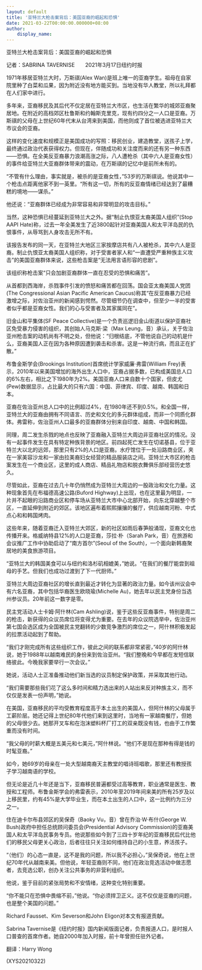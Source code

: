 ```yaml
---
layout: default
title: '亚特兰大枪击案背后：美国亚裔的崛起和恐惧'
date: 2021-03-22T00:00:00.000000+08:00
author:
    display_name: 
---
```


亚特兰大枪击案背后：美国亚裔的崛起和恐惧

记者：SABRINA TAVERNISE　　2021年3月17日纽约时报

1971年移居亚特兰大时，万斯祺(Alex Wan)是班上唯一的亚裔学生。祖母在自家院里种了白菜和瓜果，因为附近没有地方能买到。当地没有华人教堂，所以礼拜都在人们家中进行。

多年来，亚裔移民及其后代不仅定居在亚特兰大市区，也生活在繁华的城郊亚裔聚居地。在附近的高档郊区杜鲁斯和约翰斯克里克，现有约四分之一人口是亚裔。万斯祺的父母在上世纪60年代末从台湾来到美国，而他则成了首位被选进亚特兰大市议会的亚裔。

这样的变化速度和规模正是美国成功的写照：移民创业，建造教堂，送孩子上学，最终通过政治代表获得权力。但现在，伴随成功和关注度而来的还有另一种东西——恐惧。在全美反亚裔暴力浪潮高涨之际，八人遭枪杀（其中六人是亚裔女性）的事件给亚特兰大亚裔群体带来的震动，在万斯祺的记忆中是前所未有的。

“不管有什么理由，事实就是，被杀的是亚裔女性，”53岁的万斯祺说。他说其中一个枪击点距离他家不到一英里。“所有这一切，所有的反亚裔情绪已经达到了最糟糕的境地——谋杀。”

他还说：“亚裔群体已经成为非常容易和非常明显的攻击目标。”

当然，这种恐惧已经蔓延到亚特兰大之外。据“制止仇恨亚太裔美国人组织”(Stop AAPI Hate)称，过去一年全美发生了近3800起针对亚裔美国人和太平洋岛民的仇恨事件，从辱骂到人身攻击无所不有。

该报告发布的同一天，在亚特兰大地区三家按摩店共有八人被枪杀，其中六人是亚裔。制止仇恨亚太裔美国人组织称，对于受害者家人和“一直遭受严重种族主义攻击”的美国亚裔群体来说，这些枪击案是“无法用言语形容的悲剧”。

该组织称枪击案“只会加剧亚裔群体一直在忍受的恐惧和痛苦”。

从首都到西海岸，杀戮事件引发的愤怒和痛苦都在回荡。国会亚太裔美国人党团(The Congressional Asian Pacific American Caucus)称其“在反亚裔暴力已经激增之际，对佐治亚州的新闻感到愕然。尽管细节仍在调查中，但至少一半的受害者似乎都是亚裔女性。我们的心与受害者及其家属同在”。

旧金山和平集体(SF Peace Collective)是一个负责巡逻旧金山街道以保护亚裔社区免受暴力侵害的组织，其创始人马克斯·梁（Max Leung，音）承认，关于佐治亚州枪击案的动机尚有不明之处，但他说：“归根结底，不管他说自己的动机是什么，亚裔美国人正在因为各种原因遭到袭击和杀害。这是一种流行病，而且正在扩散。”

布鲁金斯学会(Brookings Institution)首席统计学家威廉·弗雷(William Frey)表示，2010年以来美国增加的海外出生人口中，亚裔占据多数，已构成美国总人口的6%左右，相比之下1980年为2%。美国亚裔人口来自数十个国家，但皮尤(Pew)数据显示，占比最大的只有六国：中国、菲律宾、印度、越南、韩国和日本。

亚裔在佐治亚州总人口中的比例超过4%，在1980年还不到0.5%。和全国一样，亚特兰大的亚裔由拥有不同语言、历史和文化的多元群体组成，而非一个同质化群体。弗雷称，佐治亚州人口最多的亚裔群体分别来自印度、越南、中国和韩国。

同理，周二发生杀戮的地点也反映了亚裔融入亚特兰大周边非亚裔社区的情况。没有一起事件发生在具有特定种族背景的地区。前四起死亡发生在切诺基县，位于亚特兰大以北的远郊，那里只有2%的人口是亚裔。水疗馆位于一处沿路商业区，夹在一家美容沙龙和一家由拉美裔妇女经营的精品服装店之间。亚特兰大市区的枪击案发生在一个商业区，这里的成人商店、精品礼物店和脱衣舞俱乐部经营历史悠久。

尽管如此，亚裔在过去几十年仍悄然成为亚特兰大周边的一股政治和文化力量。这种现象首先在布福德高速公路(Buford Highway)上出现，也在这里最为明显，一片并不起眼的沿路商业区和停车场从亚特兰大市中心北部开始，向东北穿越整个市区，一直延伸到附近的郊区。该地区遍布着熙熙攘攘的餐厅，供应越南河粉、中式点心和和韩国烤肉。

这些年来，随着亚裔迁入亚特兰大郊区，新的社区如雨后春笋般涌现，亚裔文化也传播开来。格威纳特县12%的人口是亚裔，莎拉·朴（Sarah Park，音）在旅游和会议推广工作中协助启动了“南方首尔”(Seoul of the South)，一个面向新韩裔聚居地的美食旅游项目。

“亚特兰大的韩国美食可以与纽约和洛杉矶相媲美，”她说。“在我们的餐厅能尝到祖母的手艺。但我们也成功过渡到了下一代厨师。”

亚特兰大周边亚裔社区的增长直到最近才转化为显著的政治力量。如今该州议会中有六名亚裔，其中包括华裔医生欧晓瑜(Michelle Au)，她去年以民主党身份当选州参议员。20年前这一数字是零。

民主党活动人士卡姆·阿什林(Cam Ashling)说，鉴于这些反亚裔事件，特别是周二的枪击，新获得的众议员席位将变得尤为重要。在去年的众议院选举中，佐治亚州第七国会选区成为全国被民主党翻转的少数竞争激烈的席位之一，阿什林积极发起的拉票活动起到了帮助。

“我们才刚完成所有这些组织工作，彼此之间的联系都非常紧密，”40岁的阿什林说，她于1988年以越南难民的身份来到佐治亚州。“我们整晚和今早都在发短信联络彼此。今晚我家要举行一次会议。”

她说，活动人士正准备推动他们新当选的议员制定保护政策，并采取其他行动。

“我们需要那些我们花了这么多时间和精力选出来的人站出来反对种族主义，而不仅仅是发表一份声明，”她说。

在美国，亚裔移民的平均受教育程度高于本土出生的美国人，但阿什林的父母属于工薪阶层。她还记得上世纪80年代他们来到这里时，当地有一家越南餐厅，但她的父母很少去。她那开叉车和在泡沫塑料杯厂打工的双亲既没有钱，也由于工作繁重而没有时间。

“我父母的时薪大概是五美元和七美元，”阿什林说。“他们不是现在那种有得是钱的时髦亚裔。”

如今，她69岁的母亲在一处大型越南裔天主教堂的唱诗班唱歌，那里还有教授孩子学习越南语的学校。

但无论是近几十年还是当下，亚裔移民普遍都受过高等教育，职业通常是医生、教授和工程师。布鲁金斯学会的弗雷表示，2010年至2019年间来美的所有25岁及以上移民里，约有45%是大学毕业生，而在本土出生的人口中，这一比例约为三分之一。

住在迪卡尔布县郊区的吴保奇（Baoky Vu，音）曾在乔治·W·布什(George W. Bush)政府中担任总统顾问委员会(Presidential Advisory Commission)的亚裔美国人和太平洋岛民事务专员。他说那些如今到了三四十岁年纪的亚裔移民后代比他们的移民父母更关心政治，后者往往只关注如何维持自己的小生意，养活孩子。

“（他们）的心态一直是，这不是我的问题，所以我不必担心，”吴保奇说，他在上世纪70年代从越南来美。但他说，年轻亚裔则不同，他们在政治竞选活动中做志愿者，去竞选公职，创办关注公共事务的非营利组织。

他说，鉴于目前的紧张局势和不安情绪，这种变化特别重要。

“你不能只在恐惧中畏缩不前，”他说。“你必须捍卫正义。这不仅仅是亚裔的问题，也是整个美国的问题。”

Richard Fausset、Kim Severson和John Eligon对本文有报道贡献。

Sabrina Tavernise是《纽约时报》国内新闻版面记者，负责报道人口，是时报人口普查的首席作者。她自2000年加入时报，前十年曾担任驻外记者。

翻译：Harry Wong

(XYS20210322)

